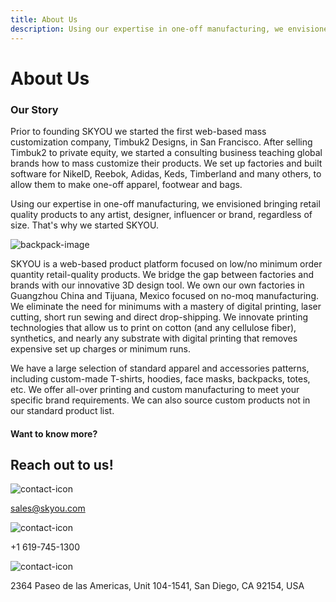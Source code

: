```yaml
---
title: About Us
description: Using our expertise in one-off manufacturing, we envisioned bringing retail quality products to any artist, designer, influencer or brand, regardless of size. That's why we started SKYOU.
---
```


<columns mode="normal" number="1" number-m="1" number-s="1" id="about-us__title">

# About Us

</columns>








<columns mode="slim" number="1" number-m="1" number-s="1" id="about-us__description">

### Our Story

Prior to founding SKYOU we started the first web-based mass customization company, Timbuk2 Designs, in San Francisco. After selling Timbuk2 to private equity, we started a consulting business teaching global brands how to mass customize their products. We set up factories and built software for NikeID, Reebok, Adidas, Keds, Timberland and many others, to allow them to make one-off apparel, footwear and bags.

Using our expertise in one-off manufacturing, we envisioned bringing retail quality products to any artist, designer, influencer or brand, regardless of size. That's why we started SKYOU.

![backpack-image](./img/backpack-upside-down.png)

SKYOU is a web-based product platform focused on low/no minimum order quantity retail-quality products.  We bridge the gap between factories and brands with our innovative 3D design tool.  We own our own factories in Guangzhou China and Tijuana, Mexico focused on no-moq manufacturing.  We eliminate the need for minimums with a mastery of digital printing, laser cutting, short run sewing and direct drop-shipping.  We innovate printing technologies that allow us to print on cotton (and any cellulose fiber), synthetics, and nearly any substrate with digital printing that removes expensive set up charges or minimum runs.

We have a large selection of standard apparel and accessories patterns, including custom-made T-shirts, hoodies, face masks, backpacks, totes, etc. We offer all-over printing and custom manufacturing to meet your specific brand requirements. We can also source custom products not in our standard product list.

</columns>









<columns mode="slim" number="1" number-m="1" number-s="1" id="about-us__contact__title">

<block id="contact-us">

#### Want to know more?

## Reach out to us!

</block>

</columns>










<columns mode="slim" number="3" number-m="1" number-s="1" id="about-us__contact__info">

<block>

![contact-icon](./img/icon-mail--blue.svg)

sales@skyou.com

</block>

<block>

![contact-icon](./img/icon-phone--blue.svg)

+1 619-745-1300

</block>

<block>

![contact-icon](./img/icon-location-address--blue.svg)

2364 Paseo de las Americas, Unit 104-1541, San Diego, CA 92154, USA

</block>

</columns>